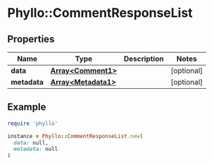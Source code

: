 # Phyllo::CommentResponseList

## Properties

| Name | Type | Description | Notes |
| ---- | ---- | ----------- | ----- |
| **data** | [**Array&lt;Comment1&gt;**](Comment1.md) |  | [optional] |
| **metadata** | [**Array&lt;Metadata1&gt;**](Metadata1.md) |  | [optional] |

## Example

```ruby
require 'phyllo'

instance = Phyllo::CommentResponseList.new(
  data: null,
  metadata: null
)
```

